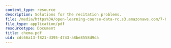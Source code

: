 ```yaml
---
content_type: resource
description: Solutions for the recitation problems.
file: /media/https%3A/open-learning-course-data-rc.s3.amazonaws.com/7-012-introduction-to-biology-fall-2004/cdc66a13f821d3954743a8be8558d9da_chema.pdf
file_type: application/pdf
resourcetype: Document
title: chema.pdf
uid: cdc66a13-f821-d395-4743-a8be8558d9da
---
```


